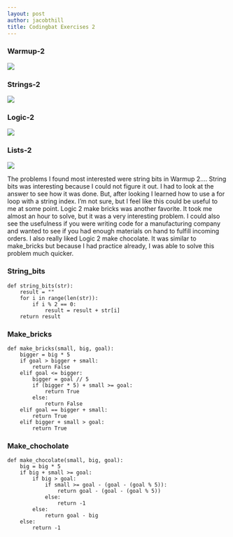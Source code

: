 ```yaml
---
layout: post
author: jacobthill
title: Codingbat Exercises 2
---
```


### Warmup-2 
![](http://oi61.tinypic.com/20ictwg.jpg)

### Strings-2 
![](http://oi59.tinypic.com/vou6wj.jpg)

### Logic-2 
![](http://oi57.tinypic.com/29vdsnl.jpg)

### Lists-2 
![](http://oi62.tinypic.com/2wc1amd.jpg) 

The problems I found most interested were string bits in Warmup 2…. String bits was interesting because I could not 
figure it out. I had to look at the answer to see how it was done. But, after looking I learned how to use a for loop 
with a string index. I’m not sure, but I feel like this could be useful to me at some point. Logic 2 make bricks was 
another favorite. It took me almost an hour to solve, but it was a very interesting problem. I could also see the 
usefulness if you were writing code for a manufacturing company and wanted to see if you had enough materials on hand 
to fulfill incoming orders. I also really liked Logic 2 make chocolate. It was similar to make_bricks but because I 
had practice already, I was able to solve this problem much quicker. 

### String_bits
```
def string_bits(str):
    result = ""
    for i in range(len(str)):
        if i % 2 == 0:
            result = result + str[i]
    return result
```

### Make_bricks
```
def make_bricks(small, big, goal):
    bigger = big * 5
    if goal > bigger + small:
        return False
    elif goal <= bigger:
        bigger = goal // 5
        if (bigger * 5) + small >= goal:
            return True
        else:
            return False
    elif goal == bigger + small:
        return True
    elif bigger + small > goal:
        return True
```

### Make_chocholate 
```
def make_chocolate(small, big, goal):
    big = big * 5
    if big + small >= goal:
        if big > goal:
            if small >= goal - (goal - (goal % 5)): 
                return goal - (goal - (goal % 5)) 
            else:
                return -1
        else:
            return goal - big
    else:
        return -1
```

